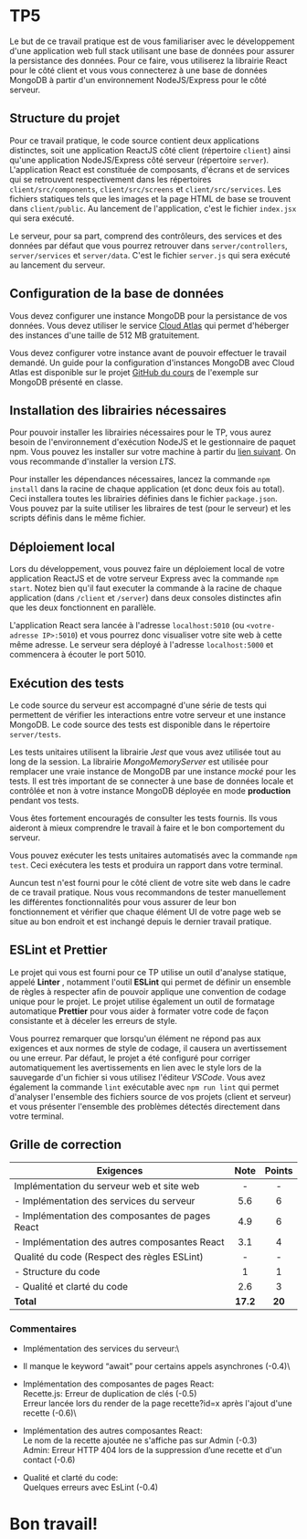 # TP5

Le but de ce travail pratique est de vous familiariser avec le développement d'une application web full stack utilisant une base de données pour assurer la persistance des données. Pour ce faire, vous utiliserez la librairie React pour le côté client et vous vous connecterez à une base de données MongoDB à partir d'un environnement NodeJS/Express pour le côté serveur.

## Structure du projet

Pour ce travail pratique, le code source contient deux applications distinctes, soit une application ReactJS côté client (répertoire `client`) ainsi qu'une application NodeJS/Express côté serveur (répertoire `server`). L'application React est constituée de composants, d'écrans et de services qui se retrouvent respectivement dans les répertoires `client/src/components`, `client/src/screens` et `client/src/services`. Les fichiers statiques tels que les images et la page HTML de base se trouvent dans `client/public`. Au lancement de l'application, c'est le fichier `index.jsx` qui sera exécuté.

Le serveur, pour sa part, comprend des contrôleurs, des services et des données par défaut que vous pourrez retrouver dans `server/controllers`, `server/services` et `server/data`. C'est le fichier `server.js` qui sera exécuté au lancement du serveur.

## Configuration de la base de données

Vous devez configurer une instance MongoDB pour la persistance de vos données. Vous devez utiliser le service [Cloud Atlas](https://www.mongodb.com/cloud/atlas) qui permet d'héberger des instances d'une taille de 512 MB gratuitement.

Vous devez configurer votre instance avant de pouvoir effectuer le travail demandé. Un guide pour la configuration d'instances MongoDB avec Cloud Atlas est disponible sur le projet [GitHub du cours](https://github.com/LOG2440/MongoDB/blob/master/README.MD) de l'exemple sur MongoDB présenté en classe.

## Installation des librairies nécessaires

Pour pouvoir installer les librairies nécessaires pour le TP, vous aurez besoin de l'environnement d'exécution NodeJS et le gestionnaire de paquet npm. Vous pouvez les installer sur votre machine à partir du [lien suivant](https://nodejs.org/en/download/). On vous recommande d'installer la version _LTS_.

Pour installer les dépendances nécessaires, lancez la commande `npm install` dans la racine de chaque application (et donc deux fois au total). Ceci installera toutes les librairies définies dans le fichier `package.json`. Vous pouvez par la suite utiliser les libraires de test (pour le serveur) et les scripts définis dans le même fichier.

## Déploiement local

Lors du développement, vous pouvez faire un déploiement local de votre application ReactJS et de votre serveur Express avec la commande `npm start`. Notez bien qu'il faut executer la commande à la racine de chaque application (dans `/client` et `/server`) dans deux consoles distinctes afin que les deux fonctionnent en parallèle.

L'application React sera lancée à l'adresse `localhost:5010` (ou `<votre-adresse IP>:5010`) et vous pourrez donc visualiser votre site web à cette même adresse. Le serveur sera déployé à l'adresse `localhost:5000` et commencera à écouter le port 5010.

## Exécution des tests

Le code source du serveur est accompagné d'une série de tests qui permettent de vérifier les interactions entre votre serveur et une instance MongoDB. Le code source des tests est disponible dans le répertoire `server/tests`.

Les tests unitaires utilisent la librairie _Jest_ que vous avez utilisée tout au long de la session. La librairie _MongoMemoryServer_ est utilisée pour remplacer une vraie instance de MongoDB par une instance _mocké_ pour les tests. Il est très important de se connecter à une base de données locale et contrôlée et non à votre instance MongoDB déployée en mode **production** pendant vos tests.

Vous êtes fortement encouragés de consulter les tests fournis. Ils vous aideront à mieux comprendre le travail à faire et le bon comportement du serveur.

Vous pouvez exécuter les tests unitaires automatisés avec la commande `npm test`. Ceci exécutera les tests et produira un rapport dans votre terminal.

Auncun test n'est fourni pour le côté client de votre site web dans le cadre de ce travail pratique. Nous vous recommandons de tester manuellement les différentes fonctionnalités pour vous assurer de leur bon fonctionnement et vérifier que chaque élément UI de votre page web se situe au bon endroit et est inchangé depuis le dernier travail pratique.

## ESLint et Prettier

Le projet qui vous est fourni pour ce TP utilise un outil d'analyse statique, appelé **Linter** , notamment l'outil **ESLint** qui permet de définir un ensemble de règles à respecter afin de pouvoir applique une convention de codage unique pour le projet. Le projet utilise également un outil de formatage automatique **Prettier** pour vous aider à formater votre code de façon consistante et à déceler les erreurs de style.

Vous pourrez remarquer que lorsqu'un élément ne répond pas aux exigences et aux normes de style de codage, il causera un avertissement ou une erreur. Par défaut, le projet a été configuré pour corriger automatiquement les avertissements en lien avec le style lors de la sauvegarde d'un fichier si vous utilisez l'éditeur _VSCode_. Vous avez également la commande `lint` exécutable avec `npm run lint` qui permet d'analyser l'ensemble des fichiers source de vos projets (client et serveur) et vous présenter l'ensemble des problèmes détectés directement dans votre terminal.

## Grille de correction

| **Exigences**                                   | **Note** | **Points** |
| ----------------------------------------------- | :------: | :--------: |
| Implémentation du serveur web et site web       |    -     |     -      |
| - Implémentation des services du serveur        |   5.6    |     6      |
| - Implémentation des composantes de pages React |   4.9    |     6      |
| - Implémentation des autres composantes React   |   3.1    |     4      |
| Qualité du code (Respect des règles ESLint)     |    -     |     -      |
| - Structure du code                             |    1     |     1      |
| - Qualité et clarté du code                     |   2.6    |     3      |
| **Total**                                       | **17.2** |   **20**   |

### Commentaires

- Implémentation des services du serveur:\
- Il manque le keyword “await” pour certains appels asynchrones (-0.4)\

- Implémentation des composantes de pages React:\
  Recette.js: Erreur de duplication de clés (-0.5)\
  Erreur lancée lors du render de la page recette?id=x après l'ajout d'une recette (-0.6)\

- Implémentation des autres composantes React:\
  Le nom de la recette ajoutée ne s'affiche pas sur Admin (-0.3)\
  Admin: Erreur HTTP 404 lors de la suppression d’une recette et d'un contact (-0.6)

- Qualité et clarté du code:\
  Quelques erreurs avec EsLint (-0.4)

# Bon travail!
